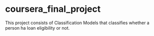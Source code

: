 # coursera_final_project
This project consists of Classification Models that classifies whether a person ha loan eligibility or not.
